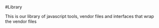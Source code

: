 #Library

This is our library of javascript tools, vendor files and interfaces that wrap the vendor files

